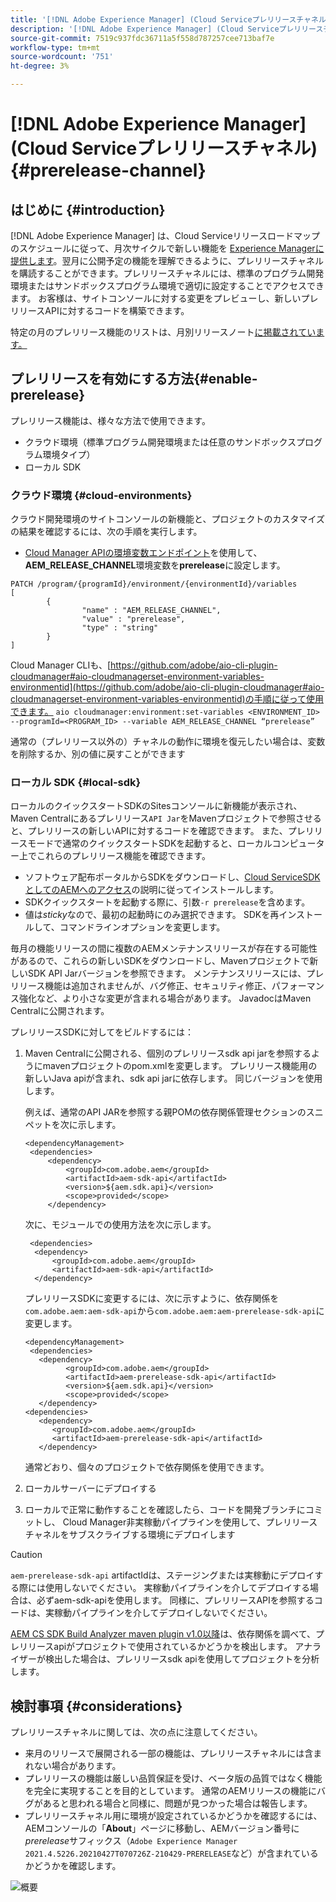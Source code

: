 ```yaml
---
title: '[!DNL Adobe Experience Manager] (Cloud Serviceプレリリースチャネル)'
description: '[!DNL Adobe Experience Manager] (Cloud Serviceプレリリースチャネル)'
source-git-commit: 7519c937fdc36711a5f558d787257cee713baf7e
workflow-type: tm+mt
source-wordcount: '751'
ht-degree: 3%

---
```



# [!DNL Adobe Experience Manager] (Cloud Serviceプレリリースチャネル)  {#prerelease-channel}


## はじめに {#introduction}

[!DNL Adobe Experience Manager] は、Cloud Serviceリリースロードマップのスケジュールに従って、月次サイクルで新しい機能を [Experience Managerに提供します](https://experienceleague.adobe.com/docs/experience-manager-release-information/aem-release-updates/update-releases-roadmap.html?lang=en#aem-as-cloud-service)。翌月に公開予定の機能を理解できるように、プレリリースチャネルを購読することができます。プレリリースチャネルには、標準のプログラム開発環境またはサンドボックスプログラム環境で適切に設定することでアクセスできます。 お客様は、サイトコンソールに対する変更をプレビューし、新しいプレリリースAPIに対するコードを構築できます。

特定の月のプレリリース機能のリストは、月別リリースノート[に掲載されています。](/help/release-notes/release-notes-cloud/release-notes-current.md)

## プレリリースを有効にする方法{#enable-prerelease}

プレリリース機能は、様々な方法で使用できます。

* クラウド環境（標準プログラム開発環境または任意のサンドボックスプログラム環境タイプ）
* ローカル SDK

### クラウド環境 {#cloud-environments}

クラウド開発環境のサイトコンソールの新機能と、プロジェクトのカスタマイズの結果を確認するには、次の手順を実行します。

* [Cloud Manager APIの環境変数エンドポイント](https://www.adobe.io/apis/experiencecloud/cloud-manager/api-reference.html#/Variables/patchEnvironmentVariables)を使用して、**AEM_RELEASE_CHANNEL**&#x200B;環境変数を&#x200B;**prerelease**&#x200B;に設定します。

```
PATCH /program/{programId}/environment/{environmentId}/variables
[
        {
                "name" : "AEM_RELEASE_CHANNEL",
                "value" : "prerelease",
                "type" : "string"
        }
]
```

Cloud Manager CLIも、[https://github.com/adobe/aio-cli-plugin-cloudmanager#aio-cloudmanagerset-environment-variables-environmentid](https://github.com/adobe/aio-cli-plugin-cloudmanager#aio-cloudmanagerset-environment-variables-environmentid)の手順に従って使用できます。
```aio cloudmanager:environment:set-variables <ENVIRONMENT_ID> --programId=<PROGRAM_ID> --variable AEM_RELEASE_CHANNEL “prerelease”```


通常の（プレリリース以外の）チャネルの動作に環境を復元したい場合は、変数を削除するか、別の値に戻すことができます

### ローカル SDK {#local-sdk}

ローカルのクイックスタートSDKのSitesコンソールに新機能が表示され、Maven Centralにあるプレリリース`API Jar`をMavenプロジェクトで参照させると、プレリリースの新しいAPIに対するコードを確認できます。 また、プレリリースモードで通常のクイックスタートSDKを起動すると、ローカルコンピューター上でこれらのプレリリース機能を確認できます。

* ソフトウェア配布ポータルからSDKをダウンロードし、[Cloud ServiceSDKとしてのAEMへのアクセス](/help/implementing/developing/aem-as-a-cloud-service-sdk.md#accessing-the-aem-as-a-cloud-service-sdk.)の説明に従ってインストールします。
* SDKクイックスタートを起動する際に、引数`-r prerelease`を含めます。
* 値は&#x200B;*sticky*&#x200B;なので、最初の起動時にのみ選択できます。 SDKを再インストールして、コマンドラインオプションを変更します。

毎月の機能リリースの間に複数のAEMメンテナンスリリースが存在する可能性があるので、これらの新しいSDKをダウンロードし、Mavenプロジェクトで新しいSDK API Jarバージョンを参照できます。 メンテナンスリリースには、プレリリース機能は追加されませんが、バグ修正、セキュリティ修正、パフォーマンス強化など、より小さな変更が含まれる場合があります。
JavadocはMaven Centralに公開されます。

プレリリースSDKに対してをビルドするには：

1. Maven Centralに公開される、個別のプレリリースsdk api jarを参照するようにmavenプロジェクトのpom.xmlを変更します。 プレリリース機能用の新しいJava apiが含まれ、sdk api jarに依存します。 同じバージョンを使用します。

   例えば、通常のAPI JARを参照する親POMの依存関係管理セクションのスニペットを次に示します。

   ```
   <dependencyManagement>
    <dependencies>
        <dependency>
            <groupId>com.adobe.aem</groupId>
            <artifactId>aem-sdk-api</artifactId>
            <version>${aem.sdk.api}</version>
            <scope>provided</scope>
        </dependency>
   ```

   次に、モジュールでの使用方法を次に示します。

   ```
    <dependencies>
     <dependency>
         <groupId>com.adobe.aem</groupId>
         <artifactId>aem-sdk-api</artifactId>
     </dependency>
   ```

   プレリリースSDKに変更するには、次に示すように、依存関係を`com.adobe.aem:aem-sdk-api`から`com.adobe.aem:aem-prerelease-sdk-api`に変更します。

   ```
   <dependencyManagement>
    <dependencies>
      <dependency>
            <groupId>com.adobe.aem</groupId>
            <artifactId>aem-prerelease-sdk-api</artifactId>
            <version>${aem.sdk.api}</version>
            <scope>provided</scope>
      </dependency>
   <dependencies>
      <dependency>
         <groupId>com.adobe.aem</groupId>
         <artifactId>aem-prerelease-sdk-api</artifactId>
      </dependency>
   ```

   通常どおり、個々のプロジェクトで依存関係を使用できます。

1. ローカルサーバーにデプロイする
1. ローカルで正常に動作することを確認したら、コードを開発ブランチにコミットし、 Cloud Manager非実稼動パイプラインを使用して、プレリリースチャネルをサブスクライブする環境にデプロイします

>[!CAUTION]
> 
> `aem-prerelease-sdk-api` artifactIdは、ステージングまたは実稼動にデプロイする際には使用しないでください。 実稼動パイプラインを介してデプロイする場合は、必ずaem-sdk-apiを使用します。 同様に、プレリリースAPIを参照するコードは、実稼動パイプラインを介してデプロイしないでください。

[AEM CS SDK Build Analyzer maven plugin v1.0以降](https://experienceleague.adobe.com/docs/experience-manager-core-components/using/developing/archetype/build-analyzer-maven-plugin.html?lang=ja#developing)は、依存関係を調べて、プレリリースapiがプロジェクトで使用されているかどうかを検出します。 アナライザーが検出した場合は、プレリリースsdk apiを使用してプロジェクトを分析します。

## 検討事項 {#considerations}

プレリリースチャネルに関しては、次の点に注意してください。

* 来月のリリースで展開される一部の機能は、プレリリースチャネルには含まれない場合があります。
* プレリリースの機能は厳しい品質保証を受け、ベータ版の品質ではなく機能を完全に実現することを目的としています。 通常のAEMリリースの機能にバグがあると思われる場合と同様に、問題が見つかった場合は報告します。
* プレリリースチャネル用に環境が設定されているかどうかを確認するには、AEMコンソールの「**About**」ページに移動し、AEMバージョン番号に&#x200B;*prerelease*&#x200B;サフィックス（```Adobe Experience Manager 2021.4.5226.20210427T070726Z-210429-PRERELEASE```など）が含まれているかどうかを確認します。

![概要](/help/release-notes/assets/about.png)
